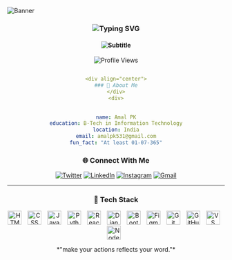 ![Banner](https://github.com/amalpk531/amalpk531/blob/main/ccooddeee.gif)

<h3 align="center">
  <img src="https://readme-typing-svg.herokuapp.com/?font=JetBrains+Mono&size=30&duration=3000&pause=30000&color=58A6FF&center=true&vCenter=true&width=500&lines=Hi+%F0%9F%91%8B%2C+I'm+Amal+PK" alt="Typing SVG" />
</h3>


<div>

  <h4 align="center">
    <img src="https://readme-typing-svg.herokuapp.com/?font=Source+Code+Pro&size=10&duration=2000&pause=1000&color=7D8590&center=true&vCenter=true&width=600&lines=A+passionate+developer+from+India;Always+learning+new+technologies" alt="Subtitle" />
  </h4>

<div align="center">  
  
![Profile Views](https://komarev.com/ghpvc/?username=amalpk531&color=58a6ff&style=for-the-badge&label=PROFILE+VIEWS)
```yaml

<div align="center">
### 🚀 About Me
</div>
<div>
  

name: Amal PK
education: B-Tech in Information Technology
location: India
email: amalpk531@gmail.com
fun_fact: "At least 01-07-365"
```
</div>

<div align="center">

### 🌐 Connect With Me

[![Twitter](https://img.shields.io/badge/Twitter-1DA1F2?style=for-the-badge&logo=twitter&logoColor=white)](https://twitter.com/amal_5_3_1_)
[![LinkedIn](https://img.shields.io/badge/LinkedIn-0077B5?style=for-the-badge&logo=linkedin&logoColor=white)](https://www.linkedin.com/in/amal-pk/)
[![Instagram](https://img.shields.io/badge/Instagram-E4405F?style=for-the-badge&logo=instagram&logoColor=white)](https://www.instagram.com/_amal_p.k_)
[![Gmail](https://img.shields.io/badge/Gmail-D14836?style=for-the-badge&logo=gmail&logoColor=white)](mailto:amalpk531@gmail.com)

</div>

---

<div align="center">


<h3>🚀 Tech Stack</h3>
<p align="centre">
  <img src="https://skillicons.dev/icons?i=html" height="32" style="margin-right:10px;" alt="HTML"/>
  <img src="https://skillicons.dev/icons?i=css" height="32" style="margin-right:10px;" alt="CSS"/>
  <img src="https://skillicons.dev/icons?i=js" height="32" style="margin-right:10px;" alt="JavaScript"/>
  <img src="https://skillicons.dev/icons?i=python" height="32" style="margin-right:10px;" alt="Python"/>
  <img src="https://skillicons.dev/icons?i=react" height="32" style="margin-right:10px;" alt="React"/>
  <img src="https://skillicons.dev/icons?i=django" height="32" style="margin-right:10px;" alt="Django"/>
  <img src="https://skillicons.dev/icons?i=bootstrap" height="32" style="margin-right:10px;" alt="Bootstrap"/>
  <img src="https://skillicons.dev/icons?i=figma" height="32" style="margin-right:10px;" alt="Figma"/>
  <img src="https://skillicons.dev/icons?i=git" height="32" style="margin-right:10px;" alt="Git"/>
  <img src="https://skillicons.dev/icons?i=github" height="32" style="margin-right:10px;" alt="GitHub"/>
  <img src="https://skillicons.dev/icons?i=vscode" height="32" style="margin-right:10px;" alt="VS Code"/>
  <img src="https://skillicons.dev/icons?i=nodejs" height="32" style="margin-right:10px;" alt="Node.js"/>
</p>
</div>

<div align="center">
*"make your actions reflects your word."*
</div>
